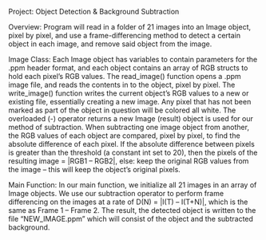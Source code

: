 Project: 
Object Detection & Background Subtraction

Overview:
Program will read in a folder of 21 images into an Image object, pixel by pixel, and use a frame-differencing method to detect a certain object in each image, and remove said object from the image. 

Image Class: 
Each Image object has variables to contain parameters for the .ppm header format, and each object contains an array of RGB structs to hold each pixel’s RGB values.
The read_image() function opens a .ppm image file, and reads the contents in to the object, pixel by pixel.
The write_image() function writes the current object’s RGB values to a new or existing file, essentially creating a new image.  Any pixel that has not been marked as part of the object in question will be colored all white. 
The overloaded (-) operator returns a new Image (result) object is used for our method of subtraction. When subtracting one image object from another, the RGB values of each object are compared, pixel by pixel, to find the absolute difference of each pixel. If the absolute difference between pixels is greater than the threshold (a constant int set to 20), then the pixels of the resulting image =  |RGB1 – RGB2|, else: keep the original RGB values from the image – this will keep the object’s original pixels.

Main Function: 
In our main function, we initialize all 21 images in an array of Image objects. We use our subtraction operator to perform frame differencing on the images at a rate of D(N) = |I(T) – I(T+N)|, which is the same as Frame 1 – Frame 2. The result, the detected object is written to the file “NEW_IMAGE.ppm” which will consist of the object and the subtracted background. 
